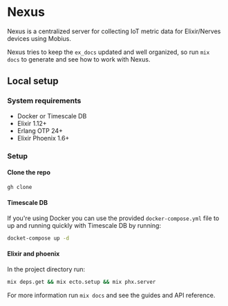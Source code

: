 # Nexus

Nexus is a centralized server for collecting IoT metric data for Elixir/Nerves
devices using Mobius.

Nexus tries to keep the `ex_docs` updated and well organized, so run `mix docs`
to generate and see how to work with Nexus.

## Local setup

### System requirements

* Docker or Timescale DB
* Elixir 1.12+
* Erlang OTP 24+
* Elixir Phoenix 1.6+

### Setup

#### Clone the repo

```bash
gh clone
```

#### Timescale DB

If you're using Docker you can use the provided `docker-compose.yml` file to up
and running quickly with Timescale DB by running:

```bash
docket-compose up -d
```

#### Elixir and phoenix

In the project directory run:

```bash
mix deps.get && mix ecto.setup && mix phx.server
```

For more information run `mix docs` and see the guides and API reference.
